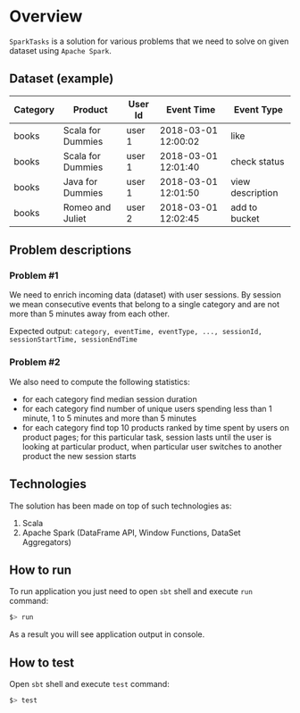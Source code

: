 # Overview

`SparkTasks` is a solution for various problems that we need to solve on given dataset using `Apache Spark`.

## Dataset (example)

Category  |  Product             |  User Id   |  Event Time          |  Event Type
----------|----------------------|------------|----------------------|--------------
books     |  Scala for Dummies   |  user 1    |  2018-03-01 12:00:02 | like
books     |  Scala for Dummies   |  user 1    |  2018-03-01 12:01:40 | check status
books     |  Java for Dummies    |  user 1    |  2018-03-01 12:01:50 | view description
books     |  Romeo and Juliet    |  user 2    |  2018-03-01 12:02:45 | add to bucket

## Problem descriptions

### Problem #1

We need to enrich incoming data (dataset) with user sessions. By session we mean consecutive events that belong to a single category and are not more than 5 minutes away from each other.

Expected output:
```category, eventTime, eventType, ..., sessionId, sessionStartTime, sessionEndTime```

### Problem #2

We also need to compute the following statistics:
* for each category find median session duration
* for each category find number of unique users spending less than 1 minute, 1 to 5 minutes and more than 5 minutes
* for each category find top 10 products ranked by time spent by users on product pages; for this particular task, session lasts until the user is looking at particular product, when particular user switches to another product the new session starts

## Technologies

The solution has been made on top of such technologies as:

1. Scala
2. Apache Spark (DataFrame API, Window Functions, DataSet Aggregators)

## How to run

To run application you just need to open `sbt` shell and execute `run` command:

```bash
$> run
```

As a result you will see application output in console.

## How to test

Open `sbt` shell and execute `test` command:

```bash
$> test
``` 
